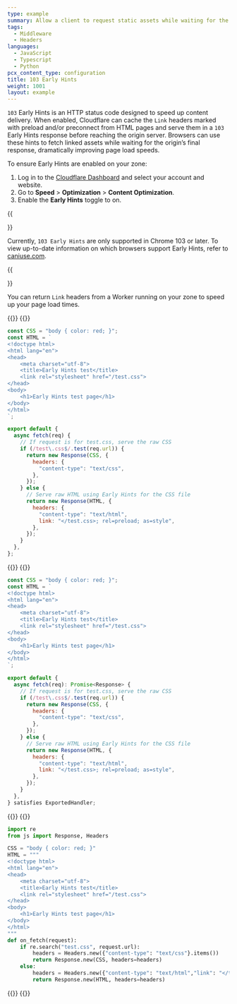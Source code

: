 ```yaml
---
type: example
summary: Allow a client to request static assets while waiting for the HTML response.
tags:
  - Middleware
  - Headers
languages:
  - JavaScript
  - Typescript
  - Python
pcx_content_type: configuration
title: 103 Early Hints
weight: 1001
layout: example
---
```


`103` Early Hints is an HTTP status code designed to speed up content delivery. When enabled, Cloudflare can cache the `Link` headers marked with preload and/or preconnect from HTML pages and serve them in a `103` Early Hints response before reaching the origin server. Browsers can use these hints to fetch linked assets while waiting for the origin’s final response, dramatically improving page load speeds.

To ensure Early Hints are enabled on your zone:

1. Log in to the [Cloudflare Dashboard](https://dash.cloudflare.com) and select your account and website.
2. Go to **Speed** > **Optimization** > **Content Optimization**.
3. Enable the **Early Hints** toggle to on.

{{<Aside type="note">}}

Currently, `103 Early Hints` are only supported in Chrome 103 or later. To view up-to-date information on which browsers support Early Hints, refer to [caniuse.com](https://caniuse.com/mdn-http_status_103).

{{</Aside>}}

You can return `Link` headers from a Worker running on your zone to speed up your page load times.

{{<tabs labels="js | ts | py">}}
{{<tab label="js" default="true">}}

```js
const CSS = "body { color: red; }";
const HTML = `
<!doctype html>
<html lang="en">
<head>
    <meta charset="utf-8">
    <title>Early Hints test</title>
    <link rel="stylesheet" href="/test.css">
</head>
<body>
    <h1>Early Hints test page</h1>
</body>
</html>
`;

export default {
  async fetch(req) {
    // If request is for test.css, serve the raw CSS
    if (/test\.css$/.test(req.url)) {
      return new Response(CSS, {
        headers: {
          "content-type": "text/css",
        },
      });
    } else {
      // Serve raw HTML using Early Hints for the CSS file
      return new Response(HTML, {
        headers: {
          "content-type": "text/html",
          link: "</test.css>; rel=preload; as=style",
        },
      });
    }
  },
};
```

{{</tab>}}
{{<tab label="ts">}}

```js
const CSS = "body { color: red; }";
const HTML = `
<!doctype html>
<html lang="en">
<head>
    <meta charset="utf-8">
    <title>Early Hints test</title>
    <link rel="stylesheet" href="/test.css">
</head>
<body>
    <h1>Early Hints test page</h1>
</body>
</html>
`;

export default {
  async fetch(req): Promise<Response> {
    // If request is for test.css, serve the raw CSS
    if (/test\.css$/.test(req.url)) {
      return new Response(CSS, {
        headers: {
          "content-type": "text/css",
        },
      });
    } else {
      // Serve raw HTML using Early Hints for the CSS file
      return new Response(HTML, {
        headers: {
          "content-type": "text/html",
          link: "</test.css>; rel=preload; as=style",
        },
      });
    }
  },
} satisfies ExportedHandler;
```

{{</tab>}}
{{<tab label="py">}}

```py
import re
from js import Response, Headers

CSS = "body { color: red; }"
HTML = """
<!doctype html>
<html lang="en">
<head>
    <meta charset="utf-8">
    <title>Early Hints test</title>
    <link rel="stylesheet" href="/test.css">
</head>
<body>
    <h1>Early Hints test page</h1>
</body>
</html>
"""
def on_fetch(request):
    if re.search("test.css", request.url):
        headers = Headers.new({"content-type": "text/css"}.items())
        return Response.new(CSS, headers=headers)
    else:
        headers = Headers.new({"content-type": "text/html","link": "</test.css>; rel=preload; as=style"}.items())
        return Response.new(HTML, headers=headers)
```

{{</tab>}}
{{</tabs>}}
